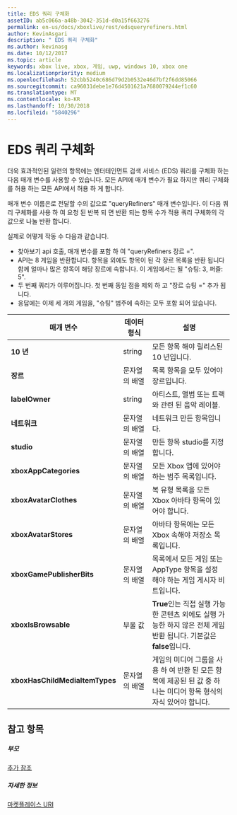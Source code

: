 ```yaml
---
title: EDS 쿼리 구체화
assetID: ab5c066a-a48b-3042-351d-d0a15f663276
permalink: en-us/docs/xboxlive/rest/edsqueryrefiners.html
author: KevinAsgari
description: " EDS 쿼리 구체화"
ms.author: kevinasg
ms.date: 10/12/2017
ms.topic: article
keywords: xbox live, xbox, 게임, uwp, windows 10, xbox one
ms.localizationpriority: medium
ms.openlocfilehash: 52cbb5240c686d79d2b0532e46d7bf2f6dd85066
ms.sourcegitcommit: ca96031debe1e76d4501621a7680079244ef1c60
ms.translationtype: MT
ms.contentlocale: ko-KR
ms.lasthandoff: 10/30/2018
ms.locfileid: "5840296"
---
```

# <a name="eds-query-refiners"></a>EDS 쿼리 구체화
 
<a id="ID4EO"></a>

  
 
더욱 효과적인된 일련의 항목에는 엔터테인먼트 검색 서비스 (EDS) 쿼리를 구체화 하는 다음 매개 변수를 사용할 수 있습니다. 모든 API에 매개 변수가 필요 하지만 쿼리 구체화를 허용 하는 모든 API에서 허용 하 게 합니다.
 
매개 변수 이름은로 전달할 수의 값으로 "queryRefiners" 매개 변수입니다. 이 다음 쿼리 구체화를 사용 하 여 요청 된 반복 되 면 반환 되는 항목 수가 적용 쿼리 구체화의 각 값으로 나눌 반환 합니다.
 
실제로 어떻게 작동 수 다음과 같습니다.
 
   * 찾아보기 api 호출, 매개 변수를 포함 하 여 "queryRefiners 장르 =".
   * API는 8 게임을 반환합니다. 항목을 외에도 항목이 된 각 장르 목록을 반환 됩니다 함께 얼마나 많은 항목이 해당 장르에 속합니다. 이 게임에서는 될 "슈팅: 3, 퍼즐: 5".
   * 두 번째 쿼리가 이루어집니다. 첫 번째 동일 점을 제외 하 고 "장르 슈팅 =" 추가 됩니다.
   * 응답에는 이제 세 개의 게임을, "슈팅" 범주에 속하는 모두 포함 되어 있습니다.
  
| 매개 변수| 데이터 형식| 설명| 
| --- | --- | --- | 
| <b>10 년</b>| string| 모든 항목 해야 릴리스된 10 년입니다.| 
| <b>장르</b>| 문자열의 배열| 목록 항목을 모두 있어야 장르입니다.| 
| <b>labelOwner</b>| string| 아티스트, 앨범 또는 트랙와 관련 된 음악 레이블.| 
| <b>네트워크</b>| 문자열의 배열| 네트워크 만든 항목입니다.| 
| <b>studio</b>| 문자열의 배열| 만든 항목 studio를 지정 합니다.| 
| <b>xboxAppCategories</b>| 문자열의 배열| 모든 Xbox 앱에 있어야 하는 범주 목록입니다.| 
| <b>xboxAvatarClothes</b>| 문자열의 배열| 복 유형 목록을 모든 Xbox 아바타 항목이 있어야 합니다.| 
| <b>xboxAvatarStores</b>| 문자열의 배열| 아바타 항목에는 모든 Xbox 속해야 저장소 목록입니다.| 
| <b>xboxGamePublisherBits</b>| 문자열의 배열| 목록에서 모든 게임 또는 AppType 항목을 설정 해야 하는 게임 게시자 비트입니다.| 
| <b>xboxIsBrowsable</b>| 부울 값| <b>True</b>인는 직접 실행 가능한 콘텐츠 외에도 실행 가능한 하지 않은 전체 게임 반환 됩니다. 기본값은 <b>false</b>입니다.| 
| <b>xboxHasChildMediaItemTypes</b>| 문자열의 배열| 게임의 미디어 그룹을 사용 하 여 반환 된 모든 항목에 제공된 된 값 중 하나는 미디어 항목 형식의 자식 있어야 합니다.| 
  
<a id="ID4EEF"></a>

 
## <a name="see-also"></a>참고 항목
 
<a id="ID4EGF"></a>

 
##### <a name="parent"></a>부모  

[추가 참조](atoc-xboxlivews-reference-additional.md)

  
<a id="ID4ESF"></a>

 
##### <a name="further-information"></a>자세한 정보 

[마켓플레이스 URI](../uri/marketplace/atoc-reference-marketplace.md)

   